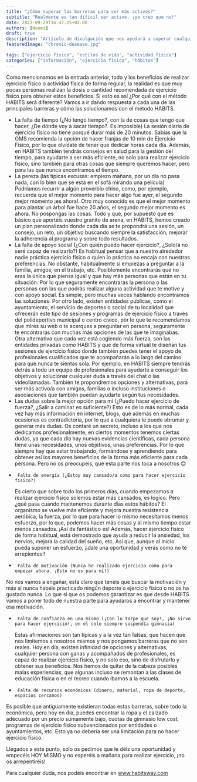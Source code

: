 ```yaml
---
title: "¿Cómo superar las barreras para ser más activos?"
subtitle: "Realmente es tan difícil ser activo, ¡yo creo que no!"
date: 2022-09-29T16:47:25+02:00
authors: [Noemí]
draft: true
description: "Artículo de divulgación que nos ayudará a superar cualquier barrera para ser más activos."
featuredImage: "chronic-desease.jpg"

tags: ["ejercicio físico", "estilos de vida", "actividad física"]
categories: ["información", "ejercicio físico", "hábitos"]
---
```


Como mencionamos en la entrada anterior, todo y los beneficios de realizar ejercicio físico o actividad física de forma regular, la realidad es que muy pocas personas realizan la dosis o cantidad recomendada de ejercicio físico para obtener estos beneficios.
Si esto es así ¿Por qué con el método HABITS será diferente? Vamos a ir dando respuesta a cada una de las principales barreras y cómo las solucionamos con el método HABITS.
- La falta de tiempo (¿No tengo tiempo?, con la de cosas que tengo que hacer, ¿De dónde voy a sacar tiempo?. Es imposible)
  La sesión diaria de ejercicio físico no tiene porqué durar más de 20 minutos. Sabías que la OMS recomienda la opción de hacer franjas de 10 min de Ejercicio Físico, por lo que olvídate de tener que dedicar horas cada día.
  Además, en HABITS también tendrás consejos en salud para la gestión del tiempo, para ayudarte a ser más eficiente, no solo para realizar ejercicio físico, sino también para otras cosas que siempre queremos hacer, pero para las que nunca encontramos el tiempo.
-  La pereza (las típicas excusas: empiezo mañana, por un día no pasa nada, con lo bien que se está en el sofá mirando una película)
   Podríamos recurrir a algún proverbio chino, como, por ejemplo, recuerda que el mejor momento para hacer algo fue ayer, el segundo mejor momento ¡es ahora!. Otro muy conocido es que el mejor momento para plantar un árbol fue hace 20 años, el segundo mejor momento es ahora. No pospongas las cosas.
   Todo y que, por supuesto que es básico que aportéis vuestro granito de arena, en HABITS, hemos creado un plan personalizado donde cada día se te propondrá una sesión, un consejo, un reto, un objetivo buscando siempre la satisfacción, mejorar la adherencia al programa y sobre todo resultados.
- La falta de apoyo social (¿Con quién puedo hacer ejercicio?, ¿Solo/a no seré capaz de realizarlo?)
  Es habitual pensar que a nuestro alrededor nadie práctica ejercicio físico o quien lo práctica no encaja con nuestras preferencias. No obstante, habitualmente si empiezas a preguntar a la familia, amigos, en el trabajo, etc. Posiblemente encontrarás que no eras la única que piensa igual y que hay más personas que están en tu situación. Por lo que seguramente encontraras la persona o las personas con las que podrás realizar alguna actividad que te motive y con apoyo social. Es simple, pero muchas veces hablando encontramos las soluciones.
  Por otro lado, existen entidades públicas, como el  ayuntamiento, el servicio de deportes o social de tu localidad que ofrecerán este tipo de sesiones y programas de ejercicio físico a través del polideportivo municipal o centro cívico, por lo que te recomendamos que mires su web o te acerques a preguntar en persona, seguramente te encontrarás con muchas más opciones de las que te imaginabas.
  Otra alternativa que cada vez está cogiendo más fuerza, son las entidades privadas como HABITS y que de forma virtual te diseñan tus sesiones de ejercicio físico donde también puedes tener el apoyo de profesionales cualificados que te acompañarán a lo largo del camino para que nunca te sientas sola. Por ejemplo, en HABITS siempre tendrás detrás a todo un equipo de profesionales para ayudarte a conseguir los objetivos y solucionar cualquier duda a través del chat o las videollamadas. También te propondremos opciones y alternativas, para ser más activo/a con amigos, familias o incluso instituciones o asociaciones que también puedan ayudarte según tus necesidades.
- Las dudas sobre la mejor opción para mi (¿Puedo hacer ejercicio de fuerza?, ¿Salir a caminar es suficiente?)
  Esto es de lo más normal, cada vez hay más información en internet, blogs, que además en muchas ocasiones es contradictoria, por lo que a cualquiera le puede abrumar y generar más dudas. Os contaré un secreto, incluso a los que nos dedicamos profesionalmente, en ciertos momentos tenemos ciertas dudas, ya que cada día hay nuevas evidencias científicas, cada persona tiene unas necesidades, unos objetivos, unas preferencias. Por lo que siempre hay que estar trabajando, formándose y aprendiendo para obtener así los mayores beneficios de la forma más eficiente para cada persona. Pero no os preocupéis, que esta parte nos toca a nosotros 😊
-      Falta de energía (¿Estoy muy cansado/a como para hacer ejercicio físico?)
  	Es cierto que sobre todo los primeros días, cuando empezamos a realizar ejercicio físico solemos estar más cansados, es lógico. Pero ¿qué pasa cuando mantenemos durante días estos hábitos? El organismo se vuelve más eficiente y mejora nuestra resistencia aeróbica, la fuerza, por lo que para hacer lo mismo necesitamos menos esfuerzo, por lo que, podemos hacer más cosas y al mismo tiempo estar menos cansados. ¡Así de fantástico es! Además, hacer ejercicio físico de forma habitual, está demostrado que ayuda a reducir la ansiedad, los nervios, mejora la calidad del sueño, etc. Así que, aunque al inicio pueda suponer un esfuerzo, ¡¡dale una oportunidad y verás como no te arrepientes!!
-      Falta de motivación (Nunca he realizado ejercicio como para empezar ahora. ¡Esto no es para mí!)
No nos vamos a engañar, está claro que tenéis que buscar la motivación y más si nunca habéis practicado ningún deporte o ejercicio físico o no os ha gustado nunca. Lo que sí que os podemos garantizar es que desde HABITS vamos a poner todo de nuestra parte para ayudaros a encontrar y mantener esa motivación.
-      Falta de confianza en uno mismo (¡Con lo torpe que soy!, ¡No sirvo para hacer ejercicio!, en el cole siempre suspendía gimnasia)
  Estas afirmaciones son tan típicas y a la vez tan falsas, que hacen que nos limitemos a nosotros mismos y nos pongamos barreras que no son reales. Hoy en día, existen infinidad de opciones y alternativas, cualquier persona con ganas y acompañados de profesionales, es capaz de realizar ejercicio físico, y no solo eso, sino de disfrutarlo y obtener sus beneficios. Nos hemos de quitar de la cabeza posibles malas experiencias, que algunas incluso se remontan a las clases de educación física o en el recreo cuando íbamos a la escuela.
-      Falta de recursos económicos (dinero, material, ropa de deporte, espacios cercanos)
Es posible que antiguamente existieran todas estas barreras, sobre todo la económica, pero hoy en día, puedes encontrar la ropa y el calzado adecuado por un precio sumamente bajo, cuotas de gimnasio low cost, programas de ejercicio físico subvencionados por entidades o ayuntamientos, etc. Esto ya no debería ser una limitación para no hacer ejercicio físico.


Llegados a este punto, solo os pedimos que le déis una oportunidad y empecéis HOY MISMO y no esperéis a mañana para realizar ejercicio, ¡no os arrepentiréis!

Para cualquier duda, nos podéis encontrar en www.habitsway.com
